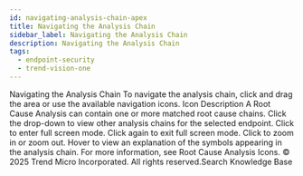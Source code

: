 ```yaml
---
id: navigating-analysis-chain-apex
title: Navigating the Analysis Chain
sidebar_label: Navigating the Analysis Chain
description: Navigating the Analysis Chain
tags:
  - endpoint-security
  - trend-vision-one
---
```


 Navigating the Analysis Chain To navigate the analysis chain, click and drag the area or use the available navigation icons. Icon Description A Root Cause Analysis can contain one or more matched root cause chains. Click the drop-down to view other analysis chains for the selected endpoint. Click to enter full screen mode. Click again to exit full screen mode. Click to zoom in or zoom out. Hover to view an explanation of the symbols appearing in the analysis chain. For more information, see Root Cause Analysis Icons. © 2025 Trend Micro Incorporated. All rights reserved.Search Knowledge Base